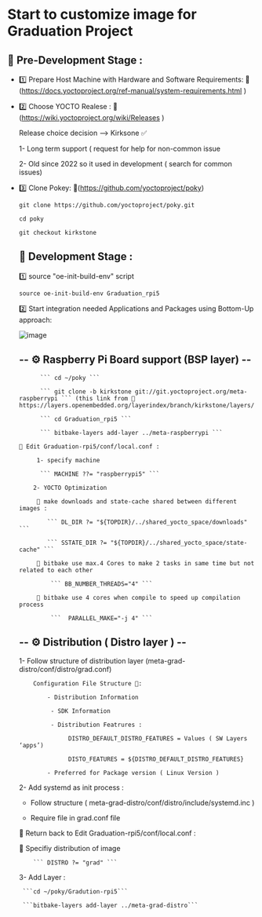 # Start to customize image for Graduation Project #

## 📌 Pre-Development Stage :

- 1️⃣ Prepare Host Machine with Hardware and Software Requirements: 🔗 (https://docs.yoctoproject.org/ref-manual/system-requirements.html )

- 2️⃣ Choose YOCTO Realese : 🔗 (https://wiki.yoctoproject.org/wiki/Releases )
  
  Release choice decision --> Kirksone ✅
  
   1- Long term support ( request for help for non-common issue

   2- Old since 2022 so it used in development ( search for common issues)

- 3️⃣ Clone Pokey: 🔗(https://github.com/yoctoproject/poky)
  
  ```git clone https://github.com/yoctoproject/poky.git```
  
  ```cd poky```
  
  ```git checkout kirkstone```
  
  ## 📌 Development Stage :

  1️⃣ source "oe-init-build-env" script
 
    ```source oe-init-build-env Graduation_rpi5 ```

  2️⃣ Start integration needed Applications and Packages using Bottom-Up approach:

  ![image](https://github.com/user-attachments/assets/36ca6c7f-c206-46f8-8a98-c9b574222b69)

   
   ## -- ⚙️ Raspberry Pi Board support (BSP layer) --
  
            ``` cd ~/poky ```
  
            ``` git clone -b kirkstone git://git.yoctoproject.org/meta-raspberrypi ``` (this link from 🔗 https://layers.openembedded.org/layerindex/branch/kirkstone/layers/)

            ``` cd Graduation_rpi5 ```

            ``` bitbake-layers add-layer ../meta-raspberrypi ```
  
      📝 Edit Graduation-rpi5/conf/local.conf :

           1- specify machine 

            ``` MACHINE ??= "raspberrypi5" ```

          2- YOCTO Optimization

           📌 make downloads and state-cache shared between different images :
 
              ``` DL_DIR ?= "${TOPDIR}/../shared_yocto_space/downloads" ```

              ``` SSTATE_DIR ?= "${TOPDIR}/../shared_yocto_space/state-cache" ```
  
           📌 bitbake use max.4 Cores to make 2 tasks in same time but not related to each other
  
               ``` BB_NUMBER_THREADS="4" ```

           📌 bitbake use 4 cores when compile to speed up compilation process
  
               ```  PARALLEL_MAKE="-j 4" ```

   ## -- ⚙️ Distribution ( Distro layer ) --

    1- Follow structure of distribution layer (meta-grad-distro/conf/distro/grad.conf)

          Configuration File Structure 📃:
  
              - Distribution Information
  
               - SDK Information
  
               - Distribution Featrures :
  
                    DISTRO_DEFAULT_DISTRO_FEATURES = Values ( SW Layers ‘apps’)
  
                    DISTO_FEATURES = ${DISTRO_DEFAULT_DISTRO_FEATURES}
  
              - Preferred for Package version ( Linux Version )
 
   2- Add systemd as init process :

     - Follow structure ( meta-grad-distro/conf/distro/include/systemd.inc )

     - Require file in grad.conf file

   📝 Return back to Edit Graduation-rpi5/conf/local.conf :

     📌 Specifiy distribution of image 

          ``` DISTRO ?= "grad" ```
   3- Add Layer :

       ```cd ~/poky/Gradution-rpi5```

       ```bitbake-layers add-layer ../meta-grad-distro```

